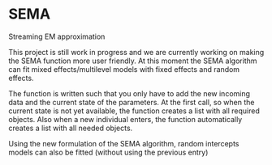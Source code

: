 # SEMA 
Streaming EM approximation 

This project is still work in progress and we are currently working on making the SEMA function more user friendly. 
At this moment the SEMA algorithm can fit mixed effects/multilevel models with fixed effects and random effects.

The function is written such that you only have to add the new incoming data and the current state of the parameters. At the first call, so when the current state is not yet available, the function creates a list with all required objects. Also when a new individual enters, the function automatically creates a list with all needed objects.

Using the new formulation of the SEMA algorithm, random intercepts models can also be fitted (without using the previous entry)
